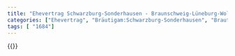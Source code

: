 ```yaml
---
title: "Ehevertrag Schwarzburg-Sonderhausen - Braunschweig-Lüneburg-Wolfenbüttel 1684"
categories: ["Ehevertrag", "Bräutigam:Schwarzburg-Sonderhausen", "Braut: Braunschweig-Lüneburg-Wolfenbüttel", "Eheschließung vollzogen?:Ja", "verschiedenkonfessionelle Ehe?:Nein", "Dynastie Bräutigam:Schwarzburg", "Akteur Bräutigam:Schwarzburg", "Akteur Braut:Welfen", "Textbezug?:nein", "Ständisch?:nein", "Ratifikation?:nein", "Sonstiges?:nein", "Bräutigam:Schwarzburg-Sonderhausen", "Braut: Braunschweig-Lüneburg-Wolfenbüttel"]
tags: [ "1684"]
---
```

<!--more-->
{{<v15>}}